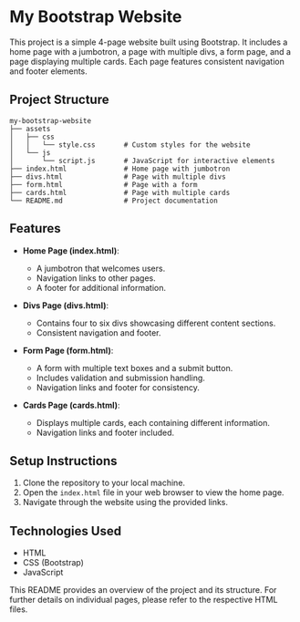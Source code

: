 # My Bootstrap Website

This project is a simple 4-page website built using Bootstrap. It includes a home page with a jumbotron, a page with multiple divs, a form page, and a page displaying multiple cards. Each page features consistent navigation and footer elements.

## Project Structure

```
my-bootstrap-website
├── assets
│   ├── css
│   │   └── style.css       # Custom styles for the website
│   └── js
│       └── script.js       # JavaScript for interactive elements
├── index.html              # Home page with jumbotron
├── divs.html               # Page with multiple divs
├── form.html               # Page with a form
├── cards.html              # Page with multiple cards
└── README.md               # Project documentation
```

## Features

- **Home Page (index.html)**: 
  - A jumbotron that welcomes users.
  - Navigation links to other pages.
  - A footer for additional information.

- **Divs Page (divs.html)**: 
  - Contains four to six divs showcasing different content sections.
  - Consistent navigation and footer.

- **Form Page (form.html)**: 
  - A form with multiple text boxes and a submit button.
  - Includes validation and submission handling.
  - Navigation links and footer for consistency.

- **Cards Page (cards.html)**: 
  - Displays multiple cards, each containing different information.
  - Navigation links and footer included.

## Setup Instructions

1. Clone the repository to your local machine.
2. Open the `index.html` file in your web browser to view the home page.
3. Navigate through the website using the provided links.

## Technologies Used

- HTML
- CSS (Bootstrap)
- JavaScript

This README provides an overview of the project and its structure. For further details on individual pages, please refer to the respective HTML files.